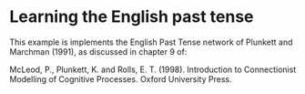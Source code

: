# Learning the English past tense

This example is implements the English Past Tense network of Plunkett and
Marchman (1991), as discussed in chapter 9 of:

McLeod, P., Plunkett, K. and Rolls, E. T. (1998). Introduction to
Connectionist Modelling of Cognitive Processes. Oxford University Press.
